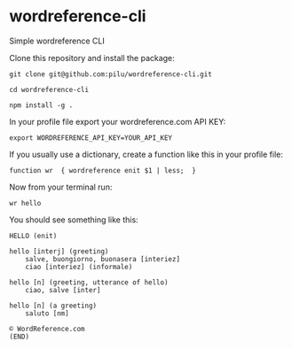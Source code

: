 wordreference-cli
===================

Simple wordreference CLI

Clone this repository and install the package:

    git clone git@github.com:pilu/wordreference-cli.git

    cd wordreference-cli

    npm install -g .

In your profile file export your wordreference.com API KEY:

    export WORDREFERENCE_API_KEY=YOUR_API_KEY

If you usually use a dictionary, create a function like this in your profile file:

    function wr  { wordreference enit $1 | less;  }

Now from your terminal run:

    wr hello

You should see something like this:

    HELLO (enit)

    hello [interj] (greeting)
        salve, buongiorno, buonasera [interiez]
        ciao [interiez] (informale)

    hello [n] (greeting, utterance of hello)
        ciao, salve [inter]

    hello [n] (a greeting)
        saluto [nm]

    © WordReference.com
    (END)
